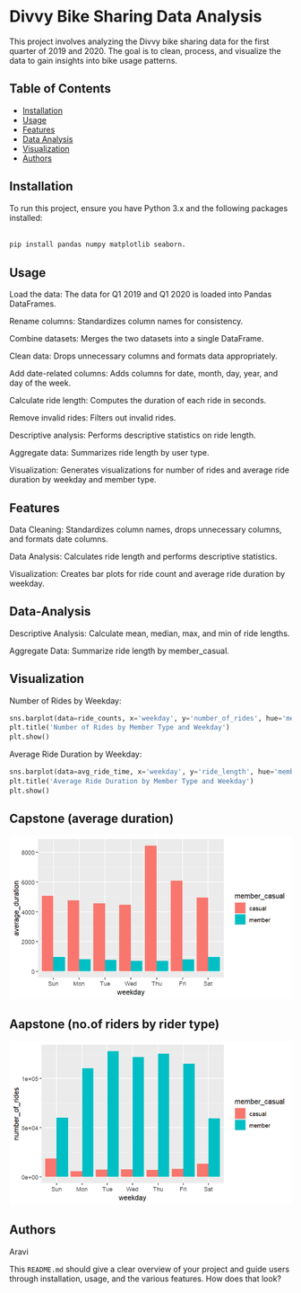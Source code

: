 # Divvy Bike Sharing Data Analysis

This project involves analyzing the Divvy bike sharing data for the first quarter of 2019 and 2020. The goal is to clean, process, and visualize the data to gain insights into bike usage patterns.

## Table of Contents

- [Installation](#installation)
- [Usage](#usage)
- [Features](#features)
- [Data Analysis](#data-analysis)
- [Visualization](#visualization)
- [Authors](#authors)

## Installation

To run this project, ensure you have Python 3.x and the following packages installed:

```bash

pip install pandas numpy matplotlib seaborn.

```

## Usage

Load the data: The data for Q1 2019 and Q1 2020 is loaded into Pandas DataFrames.

Rename columns: Standardizes column names for consistency.

Combine datasets: Merges the two datasets into a single DataFrame.

Clean data: Drops unnecessary columns and formats data appropriately.

Add date-related columns: Adds columns for date, month, day, year, and day of the week.

Calculate ride length: Computes the duration of each ride in seconds.

Remove invalid rides: Filters out invalid rides.

Descriptive analysis: Performs descriptive statistics on ride length.

Aggregate data: Summarizes ride length by user type.

Visualization: Generates visualizations for number of rides and average ride duration by weekday and member type.

## Features

Data Cleaning: Standardizes column names, drops unnecessary columns, and formats date columns.

Data Analysis: Calculates ride length and performs descriptive statistics.

Visualization: Creates bar plots for ride count and average ride duration by weekday.

## Data-Analysis

Descriptive Analysis: Calculate mean, median, max, and min of ride lengths.

Aggregate Data: Summarize ride length by member_casual.

## Visualization

Number of Rides by Weekday:

``` python
sns.barplot(data=ride_counts, x='weekday', y='number_of_rides', hue='member_casual', dodge=True)
plt.title('Number of Rides by Member Type and Weekday')
plt.show()
```

Average Ride Duration by Weekday:

```python
sns.barplot(data=avg_ride_time, x='weekday', y='ride_length', hue='member_casual', dodge=True)
plt.title('Average Ride Duration by Member Type and Weekday')
plt.show()
```
## Capstone (average duration)

![img](https://github.com/Aravind-0707/Bike-Rides-Analysis/blob/main/capstone(average%20duration).png)


## Aapstone (no.of riders by rider type)
![img](https://github.com/Aravind-0707/Bike-Rides-Analysis/blob/main/capstone%20(no.of%20riders%20by%20rider%20type).png)

## Authors

Aravi

This `README.md` should give a clear overview of your project and guide users through installation, usage, and the various features. How does that look?
